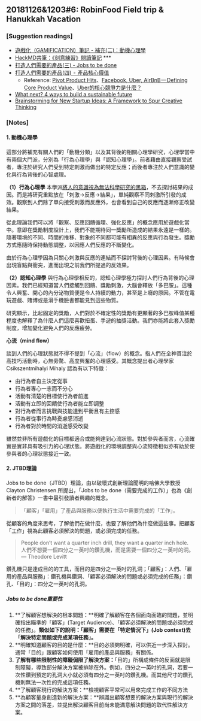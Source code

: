 
## 20181126&1203#6: RobinFood Field trip & Hanukkah Vacation

### [Suggestion readings]

- [遊戲化（GAMIFICATION）筆記 - 補充(二)：動機心理學](https://gamificationnote.blogspot.com/2018/09/add-motivation.html)
- [HackMD共筆：《刻意練習》閱讀筆記](https://hackmd.io/s/H1lqanqLQ) ***
- [打造人們需要的產品(三) - Jobs to be done](https://medium.com/@Nathan_Lee/打造人們需要的產品-三-jobs-to-be-done-7a461f4c5090)
- [打造人們需要的產品(四)  -  產品核心價值](https://medium.com/@Nathan_Lee/打造人們需要的產品-四-產品核心價值-ca770be560c1)
  - Reference: [Pivot Product Hits](https://pivotservices.curated.co/issues/64)、[Facebook, Uber, AirBnB — Defining Core Product Value](https://www.linkedin.com/pulse/understanding-your-core-product-value-mark-castellani-insead-mba-/)、[Uber的核心競爭力是什麼？](http://www.gegugu.com/2016/03/10/2401.html)
- [What next? 4 ways to build a sustainable future](https://www.weforum.org/agenda/2018/09/sustainable-development-impact-summit-2018-highlights?fbclid=IwAR2hPPw56sRbbi9Dm6scrDTYePP_ybylb-z_EGCXsiVK_nRJh0_C-U6lj_M)
- [Brainstorming for New Startup Ideas: A Framework to Spur Creative Thinking](https://www.forentrepreneurs.com/startup-ideation/)



### [Notes]

#### 1. 動機心理學

這部分將補充有關人們的「動機分類」以及其背後的相關心理學研究，心理學當中有兩個大門派，分別為「行為心理學」與「認知心理學」。前者藉由直接觀察受試者，專注於研究人們受到特定刺激而做出的特定反應；而後者專注於人們意識的變化與行為背後的心智處理。

**（1）行為心理學**
本學派<u>將人的意識視為無法科學研究的黑箱</u>，不去探討結果的成因。而是將研究重點放在「刺激→反應→結果」，單純觀察不同刺激所引發的成效。觀察到人們除了單向接受刺激而反應外，也會看到自己的反應而逐漸修正改變結果。

從此理論我們可以將「觀察、反應回饋循環、強化反應」的概念應用於遊戲化當中。意即在獎勵制度設計上，我們不能期待同一獎勵所造成的結果永遠是一樣的。隨著環境的不同、時間的推移、對象的不同都可能有相異的反應與行為發生。獎勵方式應隨時保持動態調整，以因應人們反應的不斷變化。

由於行為心理學因為只關心刺激與反應的連結而不探討背後的心理因素。有時候會出現盲點與衝突，進而出現之前我們所提過的反效果。

**（2）認知心理學**
與行為心理學相反的，認知心理學極力探討人們行為背後的心理因素。我們已經知道當人們接觸到回饋、獎勵刺激，大腦會釋放「多巴胺」。這種令人興奮、開心的內分泌物質便是令人持續的動力，甚至是上癮的原因。不管在電玩遊戲、賭博或是滑手機臉書都能見到這些物質。

研究顯示，比起固定的獎勵，人們對於不確定性的獎勵有更顯著的多巴胺峰值某種程度也解釋了為什麼人們這麼喜歡扭蛋、手遊的抽獎活動。我們亦能將此套入獎勵制度，增加變化避免人們的反應疲勞。

**心流（mind flow）**

談到人們的心理狀態就不得不提到「心流」（flow）的概念。指人們在全神貫注於高技巧活動時，心無旁騖、高度興奮的心理感受。其概念提出者心理學家 Csikszentmihalyi Mihaly 認為有以下特徵：

- 由行為者自主決定從事
- 行為者專心一志而不分心
- 活動有清楚的目標使行為者前進
- 活動有立即的回饋使行為者能立即調整
- 對行為者而言挑戰與技能達到平衡且有主控感
- 行為者從事行為時憂慮感消逝
- 行為者對於時間的消逝感受改變

雖然並非所有遊戲化的目標都適合或能夠達到心流狀態。對於參與者而言，心流確實是實非具有吸引力的心理狀態。將遊戲化的環境調整與心流特徵相似亦有助於使參與者的心理狀態接近一致。



#### 2. JTBD理論

Jobs to be done（JTBD）理論，由以破壞式創新理論聞明的哈佛大學教授 Clayton Christensen 所提出，「Jobs to be done（需要完成的工作）」也為《創新者的解答》一書中最引發讀者興趣的概念。

> 「顧客」「雇用」了產品與服務以便執行生活中需要完成的「工作」。

從顧客的角度來思考，了解他們在做什麼，也要了解他們為什麼做這些事。把顧客「工作」視為此顧客必須解決的問題，或必須完成的任務。

> People don’t want a quarter inch drill, they want a quarter inch hole. 人們不想要一個四分之一英吋的鑽孔機，而是需要一個四分之一英吋的洞。 — Theodore Levitt

鑽孔機只是達成目的的工具，而目的是四分之一英吋的孔洞；「顧客」：人們、「雇用的產品與服務」：鑽孔機與鑽洞、「顧客必須解決的問題或必須完成的任務」：鑽孔、「目的」：四分之一英吋的孔洞。

##### Jobs to be done重要性

1. **了解顧客想解決的根本問題：**明確了解顧客在各個面向面臨的問題，並明確指出瞄準的「顧客」(Target Audience)、「顧客必須解決的問題或必須完成的任務」。**類似如下的說明：「顧客」需要在「特定情況下」(Job context)去「解決特定問題或完成某項任務」。**
2. **明確知道顧客的目的是什麼：**目的必須夠明確，可以供近一步深入探討。通常「目的」跟顧客如何使用「雇用的產品與服務」有關係。
3. **了解有哪些限制性的障礙侷限了解決方案：**「目的」所構成條件的反面就是限制障礙，導致部分解決方案被排除在外。例如，四分之一英吋的孔洞，若要一次性鑽到預定的孔洞大小就必須有四分之一英吋的鑽孔機。而其他尺寸的鑽孔機則無法一次性的完成這項任務。
4. **了解顧客現行的解決方案：**檢視顧客平常可以用來完成工作的不同方法
5. **為顧客量身創造新的解決方案：**辨識出顧客想要的解決方案與現行的解決方案之間的落差，並提出解決顧客目前尚未能滿意解決問題的取代性解決方案。

